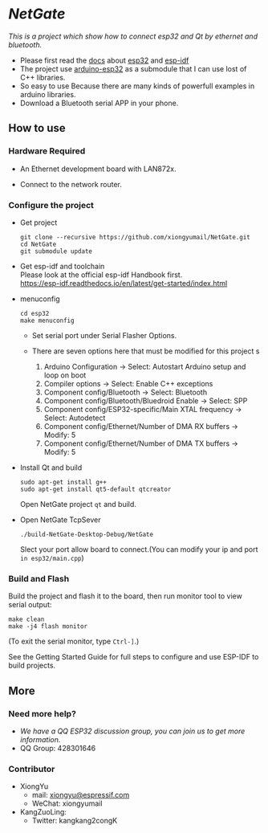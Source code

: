 # _NetGate_  

_This is a project which show how to connect esp32 and Qt by ethernet and bluetooth._  
* Please first read the [docs](https://esp-idf.readthedocs.io) about [esp32](https://www.espressif.com/en/products/hardware/esp32/overview) and [esp-idf](https://github.com/espressif/esp-idf)  
* The project use [arduino-esp32](https://github.com/espressif/arduino-esp32) as a submodule that I can use lost of C++ libraries.  
* So easy to use Because there are many kinds of powerfull examples in arduino libraries.  
* Download a Bluetooth serial APP in your phone.  



## How to use  

### Hardware Required

* An Ethernet development board with LAN872x.  

* Connect to the network router.  

### Configure the project  

* Get project    
  ```  
  git clone --recursive https://github.com/xiongyumail/NetGate.git  
  cd NetGate
  git submodule update
  ```  

* Get esp-idf and toolchain  
  Please look at the official esp-idf Handbook first.  
  <https://esp-idf.readthedocs.io/en/latest/get-started/index.html>  

* menuconfig  
  ```  
  cd esp32
  make menuconfig
  ```  
  * Set serial port under Serial Flasher Options.

  * There are seven options here that must be modified for this project  s 
    1) Arduino Configuration -> Select: Autostart Arduino setup and loop on boot  
    2) Compiler options -> Select: Enable C++ exceptions  
    3) Component config/Bluetooth -> Select: Bluetooth   
    4) Component config/Bluetooth/Bluedroid Enable -> Select: SPP
    5) Component config/ESP32-specific/Main XTAL frequency -> Select: Autodetect  
    6) Component config/Ethernet/Number of DMA RX buffers -> Modify: 5  
    7) Component config/Ethernet/Number of DMA TX buffers -> Modify: 5  

* Install Qt and build
  ```  
  sudo apt-get install g++
  sudo apt-get install qt5-default qtcreator
  ``` 
  Open NetGate project `qt` and build.  

* Open NetGate TcpSever   
  ```
  ./build-NetGate-Desktop-Debug/NetGate
  ```  
  Slect your port allow board to connect.(You can modify your ip and port `in esp32/main.cpp`)

### Build and Flash

Build the project and flash it to the board, then run monitor tool to view serial output:

```
make clean
make -j4 flash monitor
```

(To exit the serial monitor, type ``Ctrl-]``.)

See the Getting Started Guide for full steps to configure and use ESP-IDF to build projects.  

## More  

### Need more help?
* _We have a QQ ESP32 discussion group, you can join us to get more information._
* QQ Group: 428301646  

### Contributor  
* XiongYu  
  * mail: xiongyu@espressif.com  
  * WeChat: xiongyumail  
* KangZuoLing: 
  * Twitter: kangkang2congK


